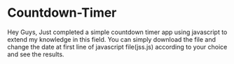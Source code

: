 # Countdown-Timer

Hey Guys, Just completed a simple countdown timer app using javascript to extend my knowledge in this field.
You can simply download the file and change the date at first line of javascript file(jss.js) according to your choice and see the results.
